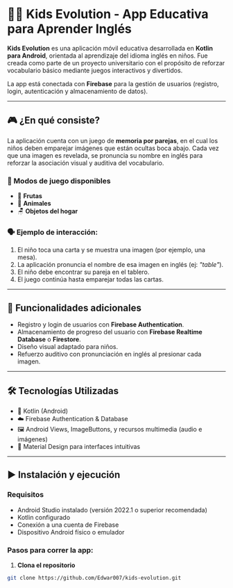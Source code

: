 
# 🧠📱 Kids Evolution - App Educativa para Aprender Inglés

**Kids Evolution** es una aplicación móvil educativa desarrollada en **Kotlin para Android**, orientada al aprendizaje del idioma inglés en niños. Fue creada como parte de un proyecto universitario con el propósito de reforzar vocabulario básico mediante juegos interactivos y divertidos.

La app está conectada con **Firebase** para la gestión de usuarios (registro, login, autenticación y almacenamiento de datos).

---

## 🎮 ¿En qué consiste?

La aplicación cuenta con un juego de **memoria por parejas**, en el cual los niños deben emparejar imágenes que están ocultas boca abajo. Cada vez que una imagen es revelada, se pronuncia su nombre en inglés para reforzar la asociación visual y auditiva del vocabulario.

### 🧩 Modos de juego disponibles

- 🍎 **Frutas**
- 🐶 **Animales**
- 🪑 **Objetos del hogar**

### 🗣️ Ejemplo de interacción:

1. El niño toca una carta y se muestra una imagen (por ejemplo, una mesa).
2. La aplicación pronuncia el nombre de esa imagen en inglés (ej: _"table"_).
3. El niño debe encontrar su pareja en el tablero.
4. El juego continúa hasta emparejar todas las cartas.

---

## 🔐 Funcionalidades adicionales

- Registro y login de usuarios con **Firebase Authentication**.
- Almacenamiento de progreso del usuario con **Firebase Realtime Database** o **Firestore**.
- Diseño visual adaptado para niños.
- Refuerzo auditivo con pronunciación en inglés al presionar cada imagen.

---

## 🛠️ Tecnologías Utilizadas

- 📱 Kotlin (Android)
- ☁️ Firebase Authentication & Database
- 🖼️ Android Views, ImageButtons, y recursos multimedia (audio e imágenes)
- 🎨 Material Design para interfaces intuitivas

---

## ▶️ Instalación y ejecución

### Requisitos

- Android Studio instalado (versión 2022.1 o superior recomendada)
- Kotlin configurado
- Conexión a una cuenta de Firebase
- Dispositivo Android físico o emulador

### Pasos para correr la app:

1. **Clona el repositorio**

```bash
git clone https://github.com/Edwar007/kids-evolution.git
